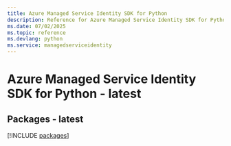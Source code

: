 ```yaml
---
title: Azure Managed Service Identity SDK for Python
description: Reference for Azure Managed Service Identity SDK for Python
ms.date: 07/02/2025
ms.topic: reference
ms.devlang: python
ms.service: managedserviceidentity
---
```

# Azure Managed Service Identity SDK for Python - latest
## Packages - latest
[!INCLUDE [packages](managed-service-identity-index.md)]